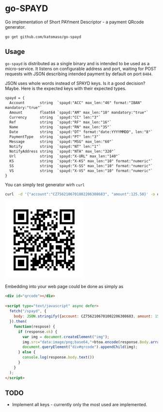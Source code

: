 # go-SPAYD

Go implementation of Short PAYment Descriptor - a payment QRcode generator.

`go get github.com/katomaso/go-spayd`

## Usage

`go-spayd` is distributed as a single binary and is intended to be used as a
micro-service. It listens on configurable address and port, waiting for POST
requests with JSON describing intended payment by default on port `8484`.

JSON uses whole words instead of SPAYD keys. Is it a good decision? Maybe. Here
is the expected keys with their expected types.

```
spayd = {
  Account       string  `spayd:"ACC" max_len:"46" format:"IBAN" mandatory:"true"`
  Amount        float64 `spayd:"AM" max_len:"10" mandatory:"true"`
  Currency      string  `spayd:"CC" len:"3"`
  Ref           string  `spayd:"RF" max_len:"16"`
  Name          string  `spayd:"RN" max_len:"35"`
  Date          string  `spayd:"DT" format:"date:YYYYMMDD", len:"8"`
  PaymentType   string  `spayd:"PT" len:"3"`
  Message       string  `spayd:"MSG" max_len:"60"`
  Notify        string  `spayd:"NT" len:"1"`
  NotifyAddress string  `spayd:"NTA" max_len:"320"`
  Url           string  `spayd:"X-URL" max_len:"140"`
  KS            string  `spayd:"X-KS" max_len:"10" format:"numeric"`
  SS            string  `spayd:"X-SS" max_len:"10" format:"numeric"`
  VS            string  `spayd:"X-VS" max_len:"10" format:"numeric"`
}
```

You can simply test generator wirh `curl`

```sh
curl  -d '{"account":"CZ7562106701002206308683", "amount":125.50}' -o qrcode.png localhost:8484
```

![result](https://raw.githubusercontent.com/katomaso/go-spayd/master/qrcode.png "Resulting QRcode")

Embedding into your web page could be done as simply as

```html
<div id="qrcode"></div>

<script type="text/javascript" async defer>
  fetch("/spayd", {
    body: JSON.stringify({account: CZ7562106701002206308683, amount: 150, message: "thank you!"})
  }).then(
    function(respose) {
      if (response.ok) {
        var img = document.createElement("img");
        img.src="data:image/png;base64,"+btoa.encode(response.Body.arrayBuffer())
        document.queryElement("div#qrcode").appendChild(img);
      } else {
        console.log(response.body.text())
      }
    }
  );
</script>
```

## TODO

* Implement all keys - currently only the most used are implemented.